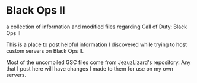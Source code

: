# Black Ops II
a collection of information and modified files regarding Call of Duty: Black Ops II

This is a place to post helpful information I discovered while trying to host custom servers on Black Ops II.

Most of the uncompiled GSC files come from JezuzLizard's repository. Any that I post here will have changes I made to them for use on my own servers.
